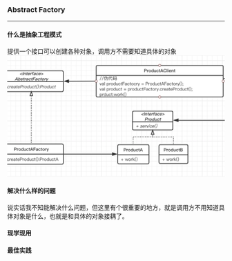 ### Abstract Factory
---
#### 什么是抽象工程模式
提供一个接口可以创建各种对象，调用方不需要知道具体的对象
![模式图](abstract_factory.jpg)
#### 解决什么样的问题
说实话我不知能解决什么问题，但这里有个很重要的地方，就是调用方不用知道具体对象是什么，也就是和具体的对象接耦了。
#### 现学现用

#### 最佳实践